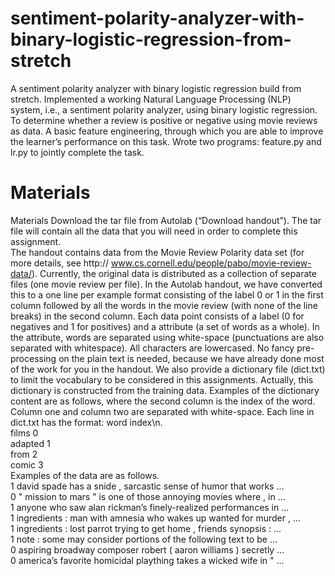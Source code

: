 # sentiment-polarity-analyzer-with-binary-logistic-regression-from-stretch
A sentiment polarity analyzer with binary logistic regression build from stretch. Implemented a working Natural Language Processing (NLP) system, i.e., a sentiment polarity analyzer, using binary logistic regression. To determine whether a review is positive or negative using movie reviews as data. A basic feature engineering, through which you are able to improve the learner’s performance on this task. Wrote two programs: feature.py and lr.py to jointly complete the task.

# Materials
Materials Download the tar file from Autolab (“Download handout”). The tar file will contain all the data
that you will need in order to complete this assignment.  
The handout contains data from the Movie Review Polarity data set (for more details, see http://
www.cs.cornell.edu/people/pabo/movie-review-data/). Currently, the original data is
distributed as a collection of separate files (one movie review per file). In the Autolab handout, we have
converted this to a one line per example format consisting of the label 0 or 1 in the first column followed by
all the words in the movie review (with none of the line breaks) in the second column.
Each data point consists of a label (0 for negatives and 1 for positives) and a attribute (a set of words as a
whole). In the attribute, words are separated using white-space (punctuations are also separated with whitespace).
All characters are lowercased. No fancy pre-processing on the plain text is needed, because we have
already done most of the work for you in the handout. We also provide a dictionary file (dict.txt) to
limit the vocabulary to be considered in this assignments. Actually, this dictionary is constructed from the
training data. Examples of the dictionary content are as follows, where the second column is the index of
the word. Column one and column two are separated with white-space. Each line in dict.txt has the
format: word index\n.  
films 0  
adapted 1  
from 2  
comic 3  
Examples of the data are as follows.  
1 david spade has a snide , sarcastic sense of humor that works ...  
0 " mission to mars " is one of those annoying movies where , in ...  
1 anyone who saw alan rickman’s finely-realized performances in ...  
1 ingredients : man with amnesia who wakes up wanted for murder , ...  
1 ingredients : lost parrot trying to get home , friends synopsis : ...  
1 note : some may consider portions of the following text to be ...  
0 aspiring broadway composer robert ( aaron williams ) secretly ...  
0 america’s favorite homicidal plaything takes a wicked wife in " ...  
